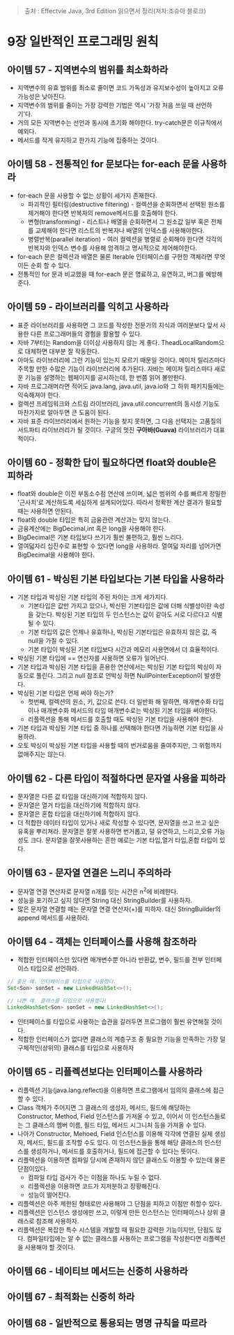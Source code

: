 > 출처 : Effectvie Java, 3rd Edition 읽으면서 정리(저자:조슈아 블로크)  
# 9장 일반적인 프로그래밍 원칙
## 아이템 57 - 지역변수의 범위를 최소화하라
- 지역변수의 유효 범위를 최소로 줄이면 코드 가독성과 유지보수성이 높아지고 오류 가능성은 낮아진다.
- 지역변수의 범위를 줄이는 가장 강력한 기법은 역시 '가장 처음 쓰일 때 선언하기'다.
- 거의 모든 지역변수는 선언과 동시에 초기화 해야한다. try-catch문은 이규칙에서 예외다.
- 메서드를 작게 유지하고 한가지 기능에 집중하는 것이다.

## 아이템 58 - 전통적인 for 문보다는 for-each 문을 사용하라
- for-each 문을 사용할 수 없는 상황이 세가지 존재한다.
    * 파괴적인 필터링(destructive filtering) - 컬렉션을 순회하면서 선택된 원소를 제거해야 한다면 반복자의 remove메서드를 호출해야 한다.
    * 변형(transforming) - 리스트나 배열을 순회하면서 그 원소값 일부 혹은 전체를 교체해야 한다면 리스트의 반복자나 배열의 인덱스를 사용해야한다.
    * 병렬반복(parallel iteration) - 여러 컬렉션을 병렬로 순회해야 한다면 각각의 반복자와 인덱스 변수를 사용해 엄격하고 명시적으로 제어해야한다.
- for-each 문은 컬렉션과 배열은 물론 Iterable 인터페이스를 구현한 객체라면 무엇이든 순회 할 수 있다.
- 전통적인 for 문과 비교했을 때 for-each 문은 명료하고, 유연하고, 버그를 예방해준다.

## 아이템 59 - 라이브러리를 익히고 사용하라
- 표준 라이브러리를 사용하면 그 코드를 작성한 전문가의 지식과 여러분보다 앞서 사용한 다른 프로그래머들의 경험을 활용할 수 있다.
- 자바 7부터는 Random을 더이상 사용하지 않는 게 좋다. TheadLocalRandom으로 대체하면 대부분 잘 작동한다.
- 아마도 라이브러리에 그런 기능이 있는지 모르기 때문일 것이다. 메이저 릴리즈마다 주목할 만한 수많은 기능이 라이브러리에 추가된다.
  자바는 메이저 릴리스마다 새로운 기능을 설명하는 웹페이지를 공시하는데, 한 번쯤 읽어 볼만한다.
- 자바 프로그래머라면 적어도 java.lang, java.util, java.io와 그 하위 패키지들에는 익숙해져야 한다.
- 컬렉션 프레임워크와 스트림 라이브러리, java.util.concurrent의 동시성 기능도 마찬가지로 알아두면 큰 도움이 된다.
- 자바 표준 라이브러리에서 원하는 기능을 찾지 못하면, 그 다음 선택지는 고품질의 서드파티 라이브러리가 될 것이다.
  구글의 멋진 **구아바(Guava)** 라이브러리가 대표적이다.

## 아이템 60 - 정확한 답이 필요하다면 float와 double은 피하라 
- float와 double은 이진 부동소수점 연산에 쓰이며, 넓은 범위의 수를 빠르게 정밀한 '근사치'로 계산하도록 세심하게 설계되어있다.
  따라서 정확한 계산 결과가 필요할 때는 사용하면 안된다. 
- float와 double 타입은 특히 금융관련 계산과는 맞지 않는다.
- 금융계산에는 BigDecimal,int 혹은 long을 사용해야 한다.
- BigDecimal은 기본 타입보다 쓰기가 훨씬 불편하고, 훨씬 느리다. 
- 열여덟자리 십진수로 표현할 수 있다면 long을 사용하라. 열여덟 자리를 넘어가면 BigDecimal을 사용해야 한다.

## 아이템 61 - 박싱된 기본 타입보다는 기본 타입을 사용하라
- 기본 타입과 박싱된 기본 타입의 주된 차이는 크게 세가지다.
    * 기본타입은 값만 가지고 있으나, 박신된 기본타입은 값에 더해 식별성이란 속성을 갖는다. 박싱된 기본 타입의 두 인스턴스는 값이 같아도
      서로 다르다고 식별될 수 있다.
    * 기본 타입의 값은 언제나 유효하나, 박싱된 기본타입은 유효하지 않은 값, 즉 null을 가질 수 있다.
    * 기본 타입이 박싱된 기본 타입보다 시간과 메모리 사용면에서 더 효율적이다.
- 박싱된 기본 타입에 == 연산자를 사용하면 오류가 일어난다.
- 기본 타입과 박싱된 기본 타입을 혼용한 연산에서는 박싱된 기본 타입의 박싱이 자동으로 풀린다. 
  그리고 null 참조로 언박싱 하면 NullPointerException이 발생한다.
- 박싱된 기본 타입은 언제 써야 하는가?
    * 첫번째, 컬렉션의 원소, 키, 값으로 쓴다.
      더 일반화 해 말하면, 매개변수화 타입이나 매개변수화 메서드의 타입 매개변수로는 박싱된 기본 타입을 써야한다.
    * 리플렉션을 통해 메서드를 호출할 때도 박싱된 기본 타입을 사용해야 한다.
- 기본 타입과 박싱된 기본 타입 중 하나를 선택해야 한다면 가능하면 기본 타입을 사용하라.
- 오토 박싱이 박싱된 기본 타입을 사용할 때의 번거로움을 줄여주지만, 그 위험까지 없애주지는 않는다.

## 아이템 62 - 다른 타입이 적절하다면 문자열 사용을 피하라
- 문자열은 다른 값 타입을 대신하기에 적합하지 않다.
- 문자열은 열거 타입을 대신하기에 적합하지 않다. 
- 문자열은 혼합 타입을 대신하기에 적합하지 않다.
- 더 적합한 데이터 타입이 있거나 새로 작성할 수 있다면, 문자열을 쓰고 쓰고 싶은 유혹을 뿌리쳐라.
  문자열은 잘못 사용하면 번거롭고, 덜 유연하고, 느리고,오류 가능성도 크다. 문자열을 잘못사용하는 흔한 예로는 기본 타입,열거 타입,혼합 타입이 있다.

## 아이템 63 - 문자열 연결은 느리니 주의하라
- 문자열 연결 연산자로 문자열 n개를 잇는 시간은 n<sup>2</sup>에 비례한다.
- 성능을 포기하고 싶지 않다면 String 대신 StringBuilder를 사용하자.
- 많은 문자열 연결할 때는 문자열 연결 연산자(+)를 피하자. 대신 StringBuilder의 append 메서드를 사용하라.

## 아이템 64 - 객체는 인터페이스를 사용해 참조하라
- 적합한 인터페이스만 있다면 매개변수뿐 아니라 반환값, 변수, 필드를 전부 인터페이스 타입으로 선언하라.
```java
// 좋은 예. 인터페이스를 타입으로 사용했다.
Set<Son> sonSet = new LinkedHashSet<>();

// 나쁜 예. 클래스를 타입으로 사용했다!
LinkedHashSet<Son> sonSet = new LinkedHashSet<>();
```
- 인터페이스를 타입으로 사용하는 습관을 길러두면 프로그램이 훨씬 유연해질 것이다.
- 적합한 인터페이스가 없다면 클래스의 계층구조 중 필요한 기능을 만족하는 가장 덜 구체적인(상위의) 클래스를 타입으로 사용하자

## 아이템 65 - 리플렉션보다는 인터페이스를 사용하라
- 리플렉션 기능(java.lang.reflect)을 이용하면 프로그램에서 임의의 클래스에 접근할 수 있다.
- Class 객체가 주어지면 그 클래스의 생성자, 메서드, 필드에 해당하는 Constructor, Method, Field 인스턴스를 가져올 수 있고, 
  이어서 이 인스턴스들로는 그 클래스의 멤버 이름, 필드 타입, 메서드 시그니처 등을 가져올 수 있다.
- 나아가 Constructor, Mehoed, Field 인스턴스를 이용해 각각에 연결된 실제 생성자, 메서드, 필드를 조작할 수도 있다. 이 인스턴스들을 통해
  해당 클래스의 인스턴스를 생성하거나, 메서드를 호출하거나, 필드에 접근할 수 있다는 뜻이다.
- 리플렉션을 이용하면 컴파일 당시에 존재하지 않던 클래스도 이용할 수 있는데 물론 단점이있다.
    * 컴파일 타입 검사가 주는 이점을 하나도 누릴 수 없다.
    * 리플렉션을 이용하면 코드가 지저분하고 장황해진다.
    * 성능이 떨어진다.
- 리플렉션은 아주 제한된 형태로만 사용해야 그 단점을 피하고 이점만 취할수 있다.
- 리플렉션은 인스턴스 생성에만 쓰고, 이렇게 만든 인스턴스는 인터페이스나 상위 클래스로 참조해 사용하자.
- 리플렉션은 복잡한 특수 시스템을 개발할 때 필요한 강력한 기능이지만, 단점도 많다. 
  컴파일타입에는 알 수 없는 클래스를 사용하는 프로그램을 작성한다면 리플렉션을 사용해야 할 것이다.
  
## 아이템 66 - 네이티브 메서드는 신중히 사용하라

## 아이템 67 - 최적화는 신중히 하라

## 아이템 68 - 일반적으로 통용되는 명명 규칙을 따르라
